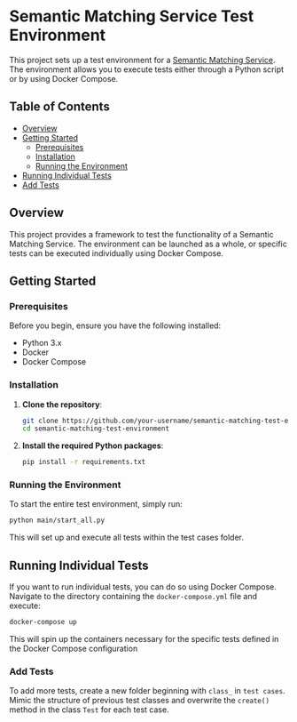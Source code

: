# Semantic Matching Service Test Environment

This project sets up a test environment for a [Semantic Matching Service](https://github.com/s-heppner/python-semantic-matcher). The environment allows you to execute tests either through a Python script or by using Docker Compose.

## Table of Contents

- [Overview](#overview)
- [Getting Started](#getting-started)
  - [Prerequisites](#prerequisites)
  - [Installation](#installation)
  - [Running the Environment](#running-the-environment)
- [Running Individual Tests](#running-individual-tests)
- [Add Tests](#add-tests)

## Overview

This project provides a framework to test the functionality of a Semantic Matching Service. The environment can be launched as a whole, or specific tests can be executed individually using Docker Compose.

## Getting Started

### Prerequisites

Before you begin, ensure you have the following installed:

- Python 3.x
- Docker
- Docker Compose

### Installation

1. **Clone the repository**:
   ```bash
   git clone https://github.com/your-username/semantic-matching-test-environment.git
   cd semantic-matching-test-environment
   ```

2. **Install the required Python packages**:
   ```bash
   pip install -r requirements.txt
   ```

### Running the Environment

To start the entire test environment, simply run:
```bash
python main/start_all.py
```

This will set up and execute all tests within the test cases folder.

## Running Individual Tests

If you want to run individual tests, you can do so using Docker Compose. Navigate to the directory containing the `docker-compose.yml` file and execute:
```bash
docker-compose up
```

This will spin up the containers necessary for the specific tests defined in the Docker Compose configuration

### Add Tests

To add more tests, create a new folder beginning with `class_` in `test cases`. Mimic the structure of previous test classes and overwrite the `create()` method in the class `Test` for each test case.